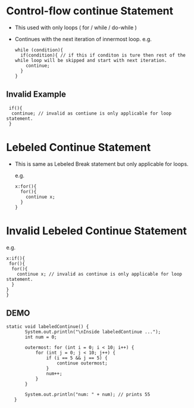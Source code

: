 # Control-flow continue Statement
  
  - This used with only loops ( for / while / do-while )
  - Continues with the next iteration of innermost loop.
    e.g.
    
      ```
      while (condition){
        if(condition){ // if this if conditon is ture then rest of the while loop will be skipped and start with next iteration.
          continue;
        }
      }
      ```
## Invalid Example

  ```
   if(){
    continue; // invalid as contiune is only applicable for loop statement.
   }
  ```
  
# Lebeled Continue Statement

- This is same as Lebeled Break statement but only applicable for loops.
  
  e.g.
  ```
  x:for(){
    for(){
      continue x;
    }
  }
  ```
# Invalid Lebeled Continue Statement

  e.g.
  ```
  x:if(){
   for(){
    for(){
      continue x; // invalid as continue is only applicable for loop statement.
    }
  }
  }
  ```
  
 ## DEMO 
 
 ```
 static void labeledContinue() {
	    System.out.println("\nInside labeledContinue ...");
	    int num = 0;
		
	    outermost: for (int i = 0; i < 10; i++) {
	        for (int j = 0; j < 10; j++) {    
	            if (i == 5 && j == 5) {
	                continue outermost;
	            }
	            num++;
	        }
	    }
		
	    System.out.println("num: " + num); // prints 55		
    }
 ```
